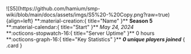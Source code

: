 <div class="grid" markdown>
![S5](https://github.com/hamium/smp-wiki/blob/main/docs/assets/imgs/S5%20-%20Copy.png?raw=true){align=left}
**:material-creation:{ title="Name" }** <b>Season 5</b><br>
**:material-calendar:{ title="Start" }** <i>May 24, 2024</i><br>
**:octicons-stopwatch-16:{ title="Server Uptime" }** 0 hours<br>
**:octicons-graph-16:{ title="Key Statistics" }** <b><i>0 unique players joined</i></b>
{ .card }
</div>
